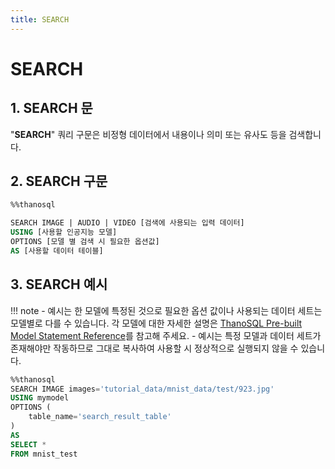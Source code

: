 ```yaml
---
title: SEARCH
---
```


# __SEARCH__

## __1. SEARCH 문__
"__SEARCH__" 쿼리 구문은 비정형 데이터에서 내용이나 의미 또는 유사도 등을 검색합니다.

## __2. SEARCH 구문__

```sql
%%thanosql

SEARCH IMAGE | AUDIO | VIDEO [검색에 사용되는 입력 데이터]
USING [사용할 인공지능 모델]
OPTIONS [모델 별 검색 시 필요한 옵션값]
AS [사용할 데이터 테이블]
```

## __3. SEARCH 예시__

!!! note 
    - 예시는 한 모델에 특정된 것으로 필요한 옵션 값이나 사용되는 데이터 세트는 모델별로 다를 수 있습니다. 각 모델에 대한 자세한 설명은 [ThanoSQL Pre-built Model Statement Reference](/how-to_guides/reference/#thanosql-pre-built-model-statement-reference)를 참고해 주세요.
    - 예시는 특정 모델과 데이터 세트가 존재해야만 작동하므로 그대로 복사하여 사용할 시 정상적으로 실행되지 않을 수 있습니다.

```sql
%%thanosql
SEARCH IMAGE images='tutorial_data/mnist_data/test/923.jpg' 
USING mymodel
OPTIONS (
    table_name='search_result_table'
) 
AS 
SELECT * 
FROM mnist_test
```